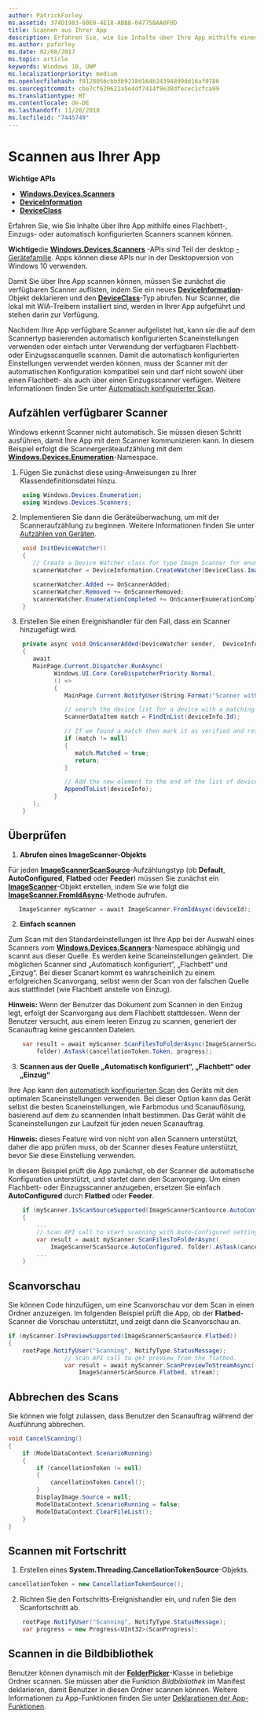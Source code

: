 ```yaml
---
author: PatrickFarley
ms.assetid: 374D1983-60E0-4E18-ABBB-04775BAA0F0D
title: Scannen aus Ihrer App
description: Erfahren Sie, wie Sie Inhalte über Ihre App mithilfe eines Flachbett-, Einzugs- oder automatisch konfigurierten Scanners scannen können.
ms.author: pafarley
ms.date: 02/08/2017
ms.topic: article
keywords: Windows 10, UWP
ms.localizationpriority: medium
ms.openlocfilehash: f9128056cbb3b9218d164b243948d9dd16af0786
ms.sourcegitcommit: cbe7cf620622a5e4df7414f9e38dfecec1cfca99
ms.translationtype: MT
ms.contentlocale: de-DE
ms.lasthandoff: 11/20/2018
ms.locfileid: "7445749"
---
```

# <a name="scan-from-your-app"></a>Scannen aus Ihrer App


**Wichtige APIs**

-   [**Windows.Devices.Scanners**](https://msdn.microsoft.com/library/windows/apps/Dn264250)
-   [**DeviceInformation**](https://msdn.microsoft.com/library/windows/apps/BR225393)
-   [**DeviceClass**](https://msdn.microsoft.com/library/windows/apps/BR225381)

Erfahren Sie, wie Sie Inhalte über Ihre App mithilfe eines Flachbett-, Einzugs- oder automatisch konfigurierten Scanners scannen können.

**Wichtige**die [**Windows.Devices.Scanners**](https://msdn.microsoft.com/library/windows/apps/Dn264250) -APIs sind Teil der desktop [-Gerätefamilie](https://msdn.microsoft.com/library/windows/apps/Dn894631). Apps können diese APIs nur in der Desktopversion von Windows 10 verwenden.

Damit Sie über Ihre App scannen können, müssen Sie zunächst die verfügbaren Scanner auflisten, indem Sie ein neues [**DeviceInformation**](https://msdn.microsoft.com/library/windows/apps/BR225393)-Objekt deklarieren und den [**DeviceClass**](https://msdn.microsoft.com/library/windows/apps/BR225381)-Typ abrufen. Nur Scanner, die lokal mit WIA-Treibern installiert sind, werden in Ihrer App aufgeführt und stehen darin zur Verfügung.

Nachdem Ihre App verfügbare Scanner aufgelistet hat, kann sie die auf dem Scannertyp basierenden automatisch konfigurierten Scaneinstellungen verwenden oder einfach unter Verwendung der verfügbaren Flachbett- oder Einzugsscanquelle scannen. Damit die automatisch konfigurierten Einstellungen verwendet werden können, muss der Scanner mit der automatischen Konfiguration kompatibel sein und darf nicht sowohl über einen Flachbett- als auch über einen Einzugsscanner verfügen. Weitere Informationen finden Sie unter [Automatisch konfigurierter Scan](https://msdn.microsoft.com/library/windows/hardware/Ff539393).

## <a name="enumerate-available-scanners"></a>Aufzählen verfügbarer Scanner

Windows erkennt Scanner nicht automatisch. Sie müssen diesen Schritt ausführen, damit Ihre App mit dem Scanner kommunizieren kann. In diesem Beispiel erfolgt die Scannergeräteaufzählung mit dem [**Windows.Devices.Enumeration**](https://msdn.microsoft.com/library/windows/apps/BR225459)-Namespace.

1.  Fügen Sie zunächst diese using-Anweisungen zu Ihrer Klassendefinitionsdatei hinzu.

``` csharp
    using Windows.Devices.Enumeration;
    using Windows.Devices.Scanners;
```

2.  Implementieren Sie dann die Geräteüberwachung, um mit der Scanneraufzählung zu beginnen. Weitere Informationen finden Sie unter [Aufzählen von Geräten](enumerate-devices.md).

```csharp
    void InitDeviceWatcher()
    {
       // Create a Device Watcher class for type Image Scanner for enumerating scanners
       scannerWatcher = DeviceInformation.CreateWatcher(DeviceClass.ImageScanner);

       scannerWatcher.Added += OnScannerAdded;
       scannerWatcher.Removed += OnScannerRemoved;
       scannerWatcher.EnumerationCompleted += OnScannerEnumerationComplete;
    }
```

3.  Erstellen Sie einen Ereignishandler für den Fall, dass ein Scanner hinzugefügt wird.

```csharp
    private async void OnScannerAdded(DeviceWatcher sender,  DeviceInformation deviceInfo)
    {
       await
       MainPage.Current.Dispatcher.RunAsync(
             Windows.UI.Core.CoreDispatcherPriority.Normal,
             () =>
             {
                MainPage.Current.NotifyUser(String.Format("Scanner with device id {0} has been added", deviceInfo.Id), NotifyType.StatusMessage);

                // search the device list for a device with a matching device id
                ScannerDataItem match = FindInList(deviceInfo.Id);

                // If we found a match then mark it as verified and return
                if (match != null)
                {
                   match.Matched = true;
                   return;
                }

                // Add the new element to the end of the list of devices
                AppendToList(deviceInfo);
             }
       );
    }
```

## <a name="scan"></a>Überprüfen

1.  **Abrufen eines ImageScanner-Objekts**

Für jeden [**ImageScannerScanSource**](https://msdn.microsoft.com/library/windows/apps/Dn264238)-Aufzählungstyp (ob **Default**, **AutoConfigured**, **Flatbed** oder **Feeder**) müssen Sie zunächst ein [**ImageScanner**](https://msdn.microsoft.com/library/windows/apps/Dn263806)-Objekt erstellen, indem Sie wie folgt die [**ImageScanner.FromIdAsync**](https://msdn.microsoft.com/library/windows/apps/windows.devices.scanners.imagescanner.fromidasync)-Methode aufrufen.

 ```csharp
    ImageScanner myScanner = await ImageScanner.FromIdAsync(deviceId);
 ```

2.  **Einfach scannen**

Zum Scan mit den Standardeinstellungen ist Ihre App bei der Auswahl eines Scanners vom [**Windows.Devices.Scanners**](https://msdn.microsoft.com/library/windows/apps/Dn264250)-Namespace abhängig und scannt aus dieser Quelle. Es werden keine Scaneinstellungen geändert. Die möglichen Scanner sind „Automatisch konfiguriert“, „Flachbett“ und „Einzug“. Bei dieser Scanart kommt es wahrscheinlich zu einem erfolgreichen Scanvorgang, selbst wenn der Scan von der falschen Quelle aus stattfindet (wie Flachbett anstelle von Einzug).

**Hinweis:** Wenn der Benutzer das Dokument zum Scannen in den Einzug legt, erfolgt der Scanvorgang aus dem Flachbett stattdessen. Wenn der Benutzer versucht, aus einem leeren Einzug zu scannen, generiert der Scanauftrag keine gescannten Dateien.
 
```csharp
    var result = await myScanner.ScanFilesToFolderAsync(ImageScannerScanSource.Default,
        folder).AsTask(cancellationToken.Token, progress);
```

3.  **Scannen aus der Quelle „Automatisch konfiguriert“, „Flachbett“ oder „Einzug“**

Ihre App kann den [automatisch konfigurierten Scan](https://msdn.microsoft.com/library/windows/hardware/Ff539393) des Geräts mit den optimalen Scaneinstellungen verwenden. Bei dieser Option kann das Gerät selbst die besten Scaneinstellungen, wie Farbmodus und Scanauflösung, basierend auf dem zu scannenden Inhalt bestimmen. Das Gerät wählt die Scaneinstellungen zur Laufzeit für jeden neuen Scanauftrag.

**Hinweis:** dieses Feature wird von nicht von allen Scannern unterstützt, daher die app prüfen muss, ob der Scanner dieses Feature unterstützt, bevor Sie diese Einstellung verwenden.

In diesem Beispiel prüft die App zunächst, ob der Scanner die automatische Konfiguration unterstützt, und startet dann den Scanvorgang. Um einen Flachbett- oder Einzugsscanner anzugeben, ersetzen Sie einfach **AutoConfigured** durch **Flatbed** oder **Feeder**.

```csharp
    if (myScanner.IsScanSourceSupported(ImageScannerScanSource.AutoConfigured))
    {
        ...
        // Scan API call to start scanning with Auto-Configured settings.
        var result = await myScanner.ScanFilesToFolderAsync(
            ImageScannerScanSource.AutoConfigured, folder).AsTask(cancellationToken.Token, progress);
        ...
    }
```

## <a name="preview-the-scan"></a>Scanvorschau

Sie können Code hinzufügen, um eine Scanvorschau vor dem Scan in einen Ordner anzuzeigen. Im folgenden Beispiel prüft die App, ob der **Flatbed**-Scanner die Vorschau unterstützt, und zeigt dann die Scanvorschau an.

```csharp
if (myScanner.IsPreviewSupported(ImageScannerScanSource.Flatbed))
{
    rootPage.NotifyUser("Scanning", NotifyType.StatusMessage);
                // Scan API call to get preview from the flatbed.
                var result = await myScanner.ScanPreviewToStreamAsync(
                    ImageScannerScanSource.Flatbed, stream);
```

## <a name="cancel-the-scan"></a>Abbrechen des Scans

Sie können wie folgt zulassen, dass Benutzer den Scanauftrag während der Ausführung abbrechen.

```csharp
void CancelScanning()
{
    if (ModelDataContext.ScenarioRunning)
    {
        if (cancellationToken != null)
        {
            cancellationToken.Cancel();
        }                
        DisplayImage.Source = null;
        ModelDataContext.ScenarioRunning = false;
        ModelDataContext.ClearFileList();
    }
}
```

## <a name="scan-with-progress"></a>Scannen mit Fortschritt

1.  Erstellen eines **System.Threading.CancellationTokenSource**-Objekts.

```csharp
cancellationToken = new CancellationTokenSource();
```

2.  Richten Sie den Fortschritts-Ereignishandler ein, und rufen Sie den Scanfortschritt ab.

```csharp
    rootPage.NotifyUser("Scanning", NotifyType.StatusMessage);
    var progress = new Progress<UInt32>(ScanProgress);
```

## <a name="scanning-to-the-pictures-library"></a>Scannen in die Bildbibliothek

Benutzer können dynamisch mit der [**FolderPicker**](https://msdn.microsoft.com/library/windows/apps/BR207881)-Klasse in beliebige Ordner scannen. Sie müssen aber die Funktion *Bildbibliothek* im Manifest deklarieren, damit Benutzer in diesen Ordner scannen können. Weitere Informationen zu App-Funktionen finden Sie unter [Deklarationen der App-Funktionen](https://msdn.microsoft.com/library/windows/apps/Mt270968).
